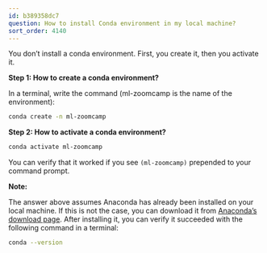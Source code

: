 ```yaml
---
id: b389358dc7
question: How to install Conda environment in my local machine?
sort_order: 4140
---
```


You don’t install a conda environment. First, you create it, then you activate it.

**Step 1: How to create a conda environment?**

In a terminal, write the command (ml-zoomcamp is the name of the environment):

```bash
conda create -n ml-zoomcamp
```

**Step 2: How to activate a conda environment?**

```bash
conda activate ml-zoomcamp
```

You can verify that it worked if you see `(ml-zoomcamp)` prepended to your command prompt.

**Note:**

The answer above assumes Anaconda has already been installed on your local machine. If this is not the case, you can download it from [Anaconda’s download page](https://www.anaconda.com/download). After installing it, you can verify it succeeded with the following command in a terminal:

```bash
conda --version
```